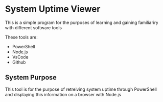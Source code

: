 # System Uptime Viewer #
This is a simple program for the purposes of learning and gaining familiariry with different software tools

These tools are:
* PowerShell
* Node.js
* VsCode
* Github

## System Purpose ##
This tool is for the purpose of retreiving system uptime through PowerShell and displaying this information on a browser with Node.js